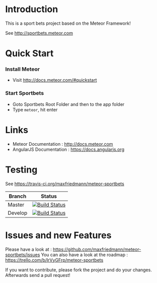 # Introduction
This is a sport bets project based on the Meteor Framework! 

See http://sportbets.meteor.com

# Quick Start 

### Install Meteor
- Visit http://docs.meteor.com/#quickstart

### Start Sportbets
- Goto Sportbets Root Folder and then to the app folder
- Type ``meteor``, hit enter


# Links
* Meteor Documentation : http://docs.meteor.com
* AngularJS Documentation : https://docs.angularjs.org

# Testing
See https://travis-ci.org/maxfriedmann/meteor-sportbets

Branch | Status
------------ | -------------
Master | [![Build Status](https://travis-ci.org/maxfriedmann/meteor-sportbets.svg?branch=master)](https://travis-ci.org/maxfriedmann/meteor-sportbets)
Develop | [![Build Status](https://travis-ci.org/maxfriedmann/meteor-sportbets.svg?branch=develop)](https://travis-ci.org/maxfriedmann/meteor-sportbets)

# Issues and new Features
Please have a look at : https://github.com/maxfriedmann/meteor-sportbets/issues
You can also have a look at the roadmap : https://trello.com/b/IrVyGFrp/meteor-sportbets

If you want to contribute, please fork the project and do your changes. Afterwards send a pull request!
